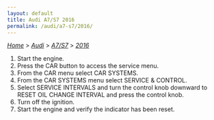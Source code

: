 ```yaml
---
layout: default
title: Audi A7/S7 2016
permalink: /audi/a7-s7/2016/
---
```

[*Home*](/) > [*Audi*](/audi/) > [*A7/S7*](/audi/a7-s7/) > [*2016*](/audi/a7-s7/2016/)
1. Start the engine.
2. Press the CAR button to access the service menu.
3. From the CAR menu select CAR SYSTEMS.
4. From the CAR SYSTEMS menu select SERVICE & CONTROL.
5. Select SERVICE INTERVALS and turn the control knob downward to RESET OIL CHANGE INTERVAL and press the control knob.
6. Turn off the ignition.
7. Start the engine and verify the indicator has been reset.
